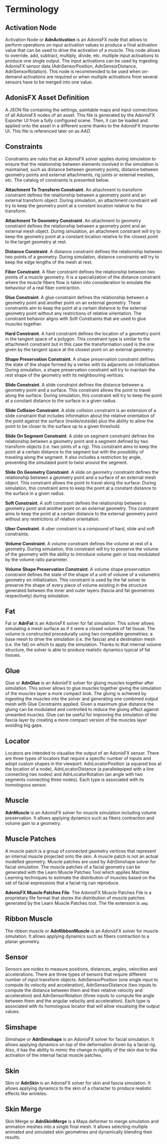 # Terminology

## Activation Node

Activation Node or **AdnActivation** is an AdonisFX node that allows to perform operations on input activation values to produce a final activation value that can be used to drive the activation of a muscle. This node allows to override, add, subtract, multiply, divide, etc. multiple input activations to produce one single output. The input activations can be used by ingesting AdonisFX sensor data (AdnSensorPosition, AdnSensorDistance, AdnSensorRotation). This node is recommended to be used when on-demand activations are required or when multiple activations from several sensors have to be merged into one value.

## AdonisFX Asset Definition

A JSON file containing the settings, paintable maps and input connections of all AdonisFX nodes of an asset. This file is generated by the AdonisFX Exporter UI from a fully configured scene. Then, it can be loaded and applied onto the asset in a different scene thanks to the AdonisFX Importer UI. This file is referenced later on as *AAD*.

## Constraints

Constraints are rules that an AdonisFX solver applies during simulation to ensure that the relationship between elements involved in the simulation is maintained, such as distance between geometry points, distance between geometry points and external attachments, rig joints or external meshes, etc. The catalog of constraints is presented below.

**Attachment To Transform Constraint**. An attachment to transform constraint defines the relationship between a geometry point and an external transform object. During simulation, an attachment constraint will try to keep the geometry point at a constant location relative to the transform.

**Attachment To Geometry Constraint**. An attachment to geometry constraint defines the relationship between a geometry point and an external mesh object. During simulation, an attachment constraint will try to keep the geometry point at a constant location relative to the closest point to the target geometry at rest.

**Distance Constraint**. A distance constraint defines the relationship between two points of a geometry. During simulation, distance constraints will try to keep the edge lengths of the mesh at rest.

**Fiber Constraint**. A fiber constraint defines the relationship between two points of a muscle geometry. It is a specialization of the distance constraint where the muscle fibers flow is taken into consideration to emulate the behaviour of a real fiber contraction.

**Glue Constraint**. A glue constraint defines the relationship between a geometry point and another point on an external geometry. These constraints aim to keep the point at a certain distance to the external geometry point without any restrictions of relative orientation. The constraint behavior aligns with Soft Constraints that are used to glue muscles together.

**Hard Constraint**. A hard constraint defines the location of a geometry point in the tangent space of a polygon. This constraint type is similar to the attachment constraint but in this case the transformation used is the one given by the tangent space at the closest point on an external geometry.

**Shape Preservation Constraint**. A shape preservation constraint defines the state of the shape formed by a vertex with its adjacents on initialization. During simulation, a shape preservation constraint will try to maintain the rest shape of the geometry with its neighbouring vertices.

**Slide Constraint**. A slide constraint defines the distance between a geometry point and a surface. This constraint allows the point to travel along the surface. During simulation, this constraint will try to keep the point at a constant distance to the surface in a given radius.

**Slide Collision Constraint**. A slide collision constraint is an extension of a slide constraint that includes information about the relative orientation of the point against the surface (inside/outside) plus the ability to allow the point to be closer to the surface up to a given threshold.

**Slide On Segment Constraint**. A slide on segment constraint defines the relationship between a geometry point and a segment defined by two transform objects (i.e. two joints of a rig). This constraint aims to keep the point at a certain distance to the segment but with the possibility of traveling along the segment. It also includes a restriction by angle, preventing the simulated point to twist around the segment.

**Slide On Geometry Constraint**. A slide on geometry constraint defines the relationship between a geometry point and a surface of an external mesh object. This constraint allows the point to travel along the surface. During simulation, this constraint aims to keep the point at a constant distance to the surface in a given radius.

**Soft Constraint**. A soft constraint defines the relationship between a geometry point and another point on an external geometry. This constraint aims to keep the point at a certain distance to the external geometry point without any restrictions of relative orientation.

**Uber Constraint**. A uber constraint is a compound of hard, slide and soft constraints.

**Volume Constraint**. A volume constraint defines the volume at rest of a geometry. During simulation, this constraint will try to preserve the volume of the geometry with the ability to introduce volume gain or loss modulated by the volume ratio parameter.

**Volume Shape Preservation Constraint**. A volume shape preservation constraint defines the state of the shape of a unit of volume of a volumetric geometry on initialization. This constraint is used by the fat solver to preserve the shape of every piece of volume existing in the structure generated between the inner and outer layers (fascia and fat geometries respectively) during simulation.

## Fat

Fat or **AdnFat** is an AdonisFX solver for fat simulation. This solver allows simulating a mesh surface as if it were a closed volume of fat tissue. The volume is constructed procedurally using two compatible geometries: a base mesh to drive the simulation (i.e. the fascia) and a destination mesh (i.e. the fat) on which to apply the simulation. Thanks to that internal volume structure, the solver is able to produce realistic dynamics typical of fat tissues.

## Glue

Glue or **AdnGlue** is an AdonisFX solver for gluing muscles together after simulation. This solver allows to glue muscles together giving the simulation of the muscles layer a more compact look. The gluing is achieved by ingesting the muscles into the solver and generating one combined output mesh with Glue Constraints applied. Given a maximum glue distance the gluing can be modulated and controlled to reduce the gluing effect against unwanted muscles. Glue can be useful for improving the simulation of the fascia layer by creating a more compact version of the muscles layer avoiding big gaps.

## Locator

Locators are intended to visualise the output of an AdonisFX sensor. There are three types of locators that require a specific number of inputs and adopt custom shapes in the viewport: AdnLocatorPosition (a squared box at the location of a node), AdnLocatorDistance (a parallelepiped with a line connecting two nodes) and AdnLocatorRotation (an angle with two segments connecting three nodes). Each type is associated with its homologous sensor.

## Muscle

**AdnMuscle** is an AdonisFX solver for muscle simulation including volume preservation. It allows applying dynamics such as fibers contraction and volume gain to a geometry.

## Muscle Patches

A muscle patch is a group of connected geometry vertices that represent an internal muscle projected onto the skin. A muscle patch is not an actual modelled geometry. Muscle patches are used by AdnSimshape solver for facial simulation. The muscle patches of a facial geometry can be generated with the Learn Muscle Patches Tool which applies Machine Learning techniques to estimate the distribution of muscles based on the set of facial expressions that a facial rig can reproduce.

**AdonisFX Muscle Patches File**. The AdonisFX Muscle Patches File is a proprietary file format that stores the distribution of muscle patches generated by the Learn Muscle Patches tool. The file extension is `amp`.

## Ribbon Muscle

The ribbon muscle or **AdnRibbonMuscle** is an AdonisFX solver for muscle simulation. It allows applying dynamics such as fibers contraction to a planar geometry.

## Sensor

Sensors are nodes to measure positions, distances, angles, velocities and accelerations. There are three types of sensors that require different number of input transform objects: AdnSensorPosition (one single input to compute its velocity and acceleration), AdnSensorDistance (two inputs to compute the distance between them and their relative velocity and acceleration) and AdnSensorRotation (three inputs to compute the angle between them and the angular velocity and acceleration). Each type is associated with its homologous locator that will allow visualising the output values.

## Simshape

Simshape or **AdnSimshape** is an AdonisFX solver for facial simulation. It allows applying dynamics on top of the deformation driven by a facial rig. Also, it has the ability to mimic the change in rigidity of the skin due to the activation of the internal facial muscle patches.

## Skin

Skin or **AdnSkin** is an AdonisFX solver for skin and fascia simulation. It allows applying dynamics to the skin of a character to produce realistic effects like wrinkles.

## Skin Merge

Skin Merge or **AdnSkinMerge** is a Maya deformer to merge simulation and animation meshes into a single final mesh. It allows selecting multiple animated and simulated skin geometries and dynamically blending their results.

